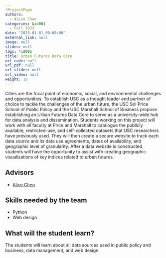 ```yaml
---
!ProjectPage
authors:
  - Alice Chen
categories: &id001
  - Fall 2023
date: "2023-01-01 00:00:00"
external_link: null
image: null
slides: null
tags: *id001
title: Urban Futures Data Core
url_code: null
url_pdf: null
url_slides: null
url_video: null
weight: 10
---
```


Cities are the focal point of economic, social, and environmental challenges and opportunities. To establish USC as a thought leader and partner of choice to tackle the challenges of the urban future, the USC Sol Price School of Public Policy and the USC Marshall School of Business propose establishing an Urban Futures Data Core to serve as a university-wide hub for data analysis and dissemination. Students working on this project will work with all faculty at Price and Marshall to catalogue the publicly available, restricted-use, and self-collected datasets that USC researchers have previously used. They will then create a secure website to track each data source and its data use agreements, dates of availability, and geographic level of granularity. After a data website is constructed, students will have the opportunity to assist with creating geographic visualizations of key indices related to urban futures.

## Advisors

- [Alice Chen](../../author/alice-chen/)

## Skills needed by the team

- Python
- Web design

## What will the student learn?

The students will learn about all data sources used in public policy and business, data management, and web design.
